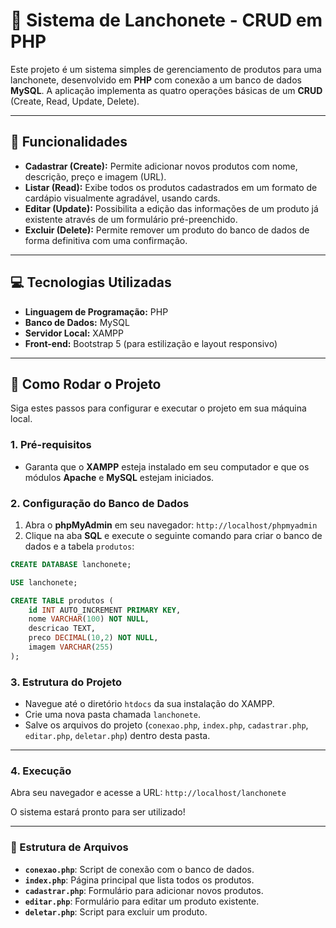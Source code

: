 # 📘 Sistema de Lanchonete - CRUD em PHP

Este projeto é um sistema simples de gerenciamento de produtos para uma lanchonete, desenvolvido em **PHP** com conexão a um banco de dados **MySQL**. A aplicação implementa as quatro operações básicas de um **CRUD** (Create, Read, Update, Delete).

---

## 🎯 Funcionalidades

* **Cadastrar (Create):** Permite adicionar novos produtos com nome, descrição, preço e imagem (URL).
* **Listar (Read):** Exibe todos os produtos cadastrados em um formato de cardápio visualmente agradável, usando cards.
* **Editar (Update):** Possibilita a edição das informações de um produto já existente através de um formulário pré-preenchido.
* **Excluir (Delete):** Permite remover um produto do banco de dados de forma definitiva com uma confirmação.

---

## 💻 Tecnologias Utilizadas

* **Linguagem de Programação:** PHP
* **Banco de Dados:** MySQL
* **Servidor Local:** XAMPP
* **Front-end:** Bootstrap 5 (para estilização e layout responsivo)

---

## 🚀 Como Rodar o Projeto

Siga estes passos para configurar e executar o projeto em sua máquina local.

### 1. Pré-requisitos
* Garanta que o **XAMPP** esteja instalado em seu computador e que os módulos **Apache** e **MySQL** estejam iniciados.

### 2. Configuração do Banco de Dados
1.  Abra o **phpMyAdmin** em seu navegador: `http://localhost/phpmyadmin`
2.  Clique na aba **SQL** e execute o seguinte comando para criar o banco de dados e a tabela `produtos`:

```sql
CREATE DATABASE lanchonete;

USE lanchonete;

CREATE TABLE produtos (
    id INT AUTO_INCREMENT PRIMARY KEY,
    nome VARCHAR(100) NOT NULL,
    descricao TEXT,
    preco DECIMAL(10,2) NOT NULL,
    imagem VARCHAR(255)
);

```
### 3. Estrutura do Projeto
- Navegue até o diretório `htdocs` da sua instalação do XAMPP.
- Crie uma nova pasta chamada `lanchonete`.
- Salve os arquivos do projeto (`conexao.php`, `index.php`, `cadastrar.php`, `editar.php`, `deletar.php`) dentro desta pasta.

---

### 4. Execução
Abra seu navegador e acesse a URL: `http://localhost/lanchonete`

O sistema estará pronto para ser utilizado!

---

### 📂 Estrutura de Arquivos
- **`conexao.php`**: Script de conexão com o banco de dados.
- **`index.php`**: Página principal que lista todos os produtos.
- **`cadastrar.php`**: Formulário para adicionar novos produtos.
- **`editar.php`**: Formulário para editar um produto existente.
- **`deletar.php`**: Script para excluir um produto.
